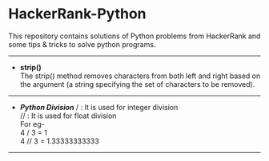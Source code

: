 # HackerRank-Python
This repository contains solutions of Python problems from HackerRank and some tips &amp; tricks to solve python programs.  

---

+ **strip()**  
  The strip() method removes characters from both left and right based on the argument (a string specifying the set of characters to be removed).
  
---

+ ***Python Division***
  /  : It is used for integer division  
  // : It is used for float division  
  For eg-  
  4 / 3 = 1  
  4 // 3 = 1.33333333333  
  
  
---

